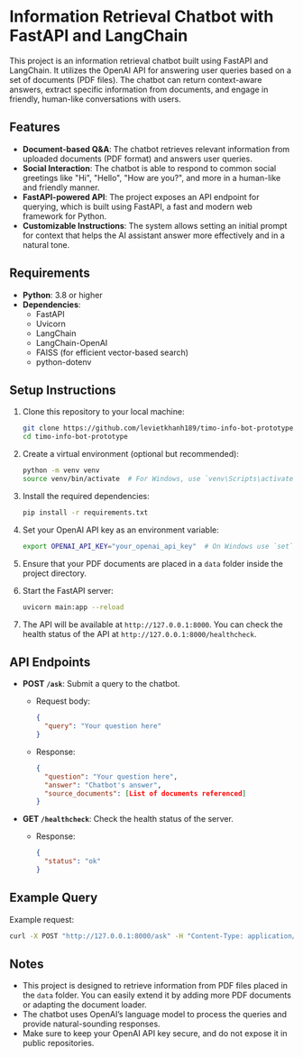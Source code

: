 # Information Retrieval Chatbot with FastAPI and LangChain

This project is an information retrieval chatbot built using FastAPI and LangChain. It utilizes the OpenAI API for answering user queries based on a set of documents (PDF files). The chatbot can return context-aware answers, extract specific information from documents, and engage in friendly, human-like conversations with users.

## Features

- **Document-based Q&A**: The chatbot retrieves relevant information from uploaded documents (PDF format) and answers user queries.
- **Social Interaction**: The chatbot is able to respond to common social greetings like "Hi", "Hello", "How are you?", and more in a human-like and friendly manner.
- **FastAPI-powered API**: The project exposes an API endpoint for querying, which is built using FastAPI, a fast and modern web framework for Python.
- **Customizable Instructions**: The system allows setting an initial prompt for context that helps the AI assistant answer more effectively and in a natural tone.

## Requirements

- **Python**: 3.8 or higher
- **Dependencies**:
  - FastAPI
  - Uvicorn
  - LangChain
  - LangChain-OpenAI
  - FAISS (for efficient vector-based search)
  - python-dotenv

## Setup Instructions

1. Clone this repository to your local machine:
   ```bash
   git clone https://github.com/levietkhanh189/timo-info-bot-prototype
   cd timo-info-bot-prototype
   ```

2. Create a virtual environment (optional but recommended):
   ```bash
   python -m venv venv
   source venv/bin/activate  # For Windows, use `venv\Scripts\activate`
   ```

3. Install the required dependencies:
   ```bash
   pip install -r requirements.txt
   ```

4. Set your OpenAI API key as an environment variable:
   ```bash
   export OPENAI_API_KEY="your_openai_api_key"  # On Windows use `set` instead of `export`
   ```

5. Ensure that your PDF documents are placed in a `data` folder inside the project directory.

6. Start the FastAPI server:
   ```bash
   uvicorn main:app --reload
   ```

7. The API will be available at `http://127.0.0.1:8000`. You can check the health status of the API at `http://127.0.0.1:8000/healthcheck`.

## API Endpoints

- **POST `/ask`**: Submit a query to the chatbot.
  - Request body: 
    ```json
    {
      "query": "Your question here"
    }
    ```
  - Response:
    ```json
    {
      "question": "Your question here",
      "answer": "Chatbot's answer",
      "source_documents": [List of documents referenced]
    }
    ```

- **GET `/healthcheck`**: Check the health status of the server.
  - Response: 
    ```json
    {
      "status": "ok"
    }
    ```

## Example Query

Example request:
```bash
curl -X POST "http://127.0.0.1:8000/ask" -H "Content-Type: application/json" -d '{"query": "What is the name of the author in the document?"}'
```

## Notes

- This project is designed to retrieve information from PDF files placed in the `data` folder. You can easily extend it by adding more PDF documents or adapting the document loader.
- The chatbot uses OpenAI’s language model to process the queries and provide natural-sounding responses.
- Make sure to keep your OpenAI API key secure, and do not expose it in public repositories.
